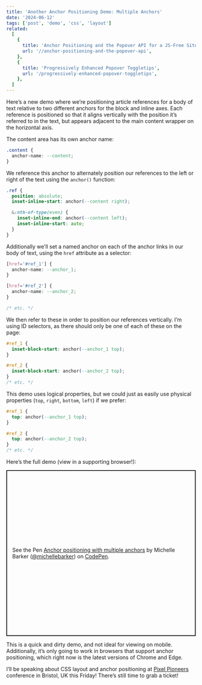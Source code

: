 ```yaml
---
title: 'Another Anchor Positioning Demo: Multiple Anchors'
date: '2024-06-12'
tags: ['post', 'demo', 'css', 'layout']
related:
  [
    {
      title: 'Anchor Positioning and the Popover API for a JS-Free Site Menu',
      url: '//anchor-positioning-and-the-popover-api',
    },
    {
      title: 'Progressively Enhanced Popover Toggletips',
      url: '/progressively-enhanced-popover-toggletips',
    },
  ]
---
```


Here’s a new demo where we’re positioning article references for a body of text relative to two different anchors for the block and inline axes. Each reference is positioned so that it aligns vertically with the position it’s referred to in the text, but appears adjacent to the main content wrapper on the horizontal axis.

The content area has its own anchor name:

```css
.content {
  anchor-name: --content;
}
```

We reference this anchor to alternately position our references to the left or right of the text using the `anchor()` function:

```css
.ref {
  position: absolute;
  inset-inline-start: anchor(--content right);

  &:nth-of-type(even) {
    inset-inline-end: anchor(--content left);
    inset-inline-start: auto;
  }
}
```

Additionally we’ll set a named anchor on each of the anchor links in our body of text, using the `href` attribute as a selector:

```css
[href='#ref_1'] {
  anchor-name: --anchor_1;
}

[href='#ref_2'] {
  anchor-name: --anchor_2;
}

/* etc. */
```

We then refer to these in order to position our references vertically. I’m using ID selectors, as there should only be one of each of these on the page:

```css
#ref_1 {
  inset-block-start: anchor(--anchor_1 top);
}

#ref_2 {
  inset-block-start: anchor(--anchor_2 top);
}
/* etc. */
```

This demo uses logical properties, but we could just as easily use physical properties (`top`, `right`, `bottom`, `left`) if we prefer:

```css
#ref_1 {
  top: anchor(--anchor_1 top);
}

#ref_2 {
  top: anchor(--anchor_2 top);
}
/* etc. */
```

Here’s the full demo (view in a supporting browser!):

<p class="codepen" data-height="440" data-default-tab="result" data-slug-hash="pomWryN" data-pen-title="Anchor positioning with multiple anchors" data-user="michellebarker" style="height: 440px; box-sizing: border-box; display: flex; align-items: center; justify-content: center; border: 2px solid; margin: 1em 0; padding: 1em;">
  <span>See the Pen <a href="https://codepen.io/michellebarker/pen/pomWryN">
  Anchor positioning with multiple anchors</a> by Michelle Barker (<a href="https://codepen.io/michellebarker">@michellebarker</a>)
  on <a href="https://codepen.io">CodePen</a>.</span>
</p>
<script async src="https://cpwebassets.codepen.io/assets/embed/ei.js"></script>

<aside>This is a quick and dirty demo, and not ideal for viewing on mobile. Additionally, it’s only going to work in browsers that support anchor positioning, which right now is the latest versions of Chrome and Edge.</aside>

I’ll be speaking about CSS layout and anchor positioning at [Pixel Pioneers](https://pixelpioneers.co/events/bristol-2024) conference in Bristol, UK this Friday! There’s still time to grab a ticket!
